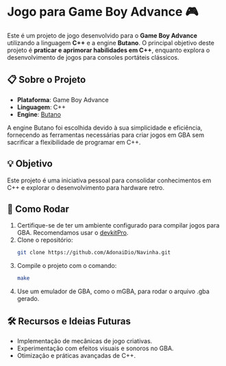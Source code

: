 # Jogo para Game Boy Advance 🎮

Este é um projeto de jogo desenvolvido para o **Game Boy Advance** utilizando a linguagem **C++** e a engine **Butano**. O principal objetivo deste projeto é **praticar e aprimorar habilidades em C++**, enquanto explora o desenvolvimento de jogos para consoles portáteis clássicos.

## 📋 Sobre o Projeto

- **Plataforma**: Game Boy Advance  
- **Linguagem**: C++  
- **Engine**: [Butano](https://github.com/GValiente/butano)

A engine Butano foi escolhida devido à sua simplicidade e eficiência, fornecendo as ferramentas necessárias para criar jogos em GBA sem sacrificar a flexibilidade de programar em C++.

## 💡 Objetivo

Este projeto é uma iniciativa pessoal para consolidar conhecimentos em C++ e explorar o desenvolvimento para hardware retro.  

## 🚀 Como Rodar

1. Certifique-se de ter um ambiente configurado para compilar jogos para GBA. Recomendamos usar o [devkitPro](https://devkitpro.org/).
2. Clone o repositório:
   ```bash
   git clone https://github.com/AdonaiDio/Navinha.git

3. Compile o projeto com o comando:
   ```bash
   make

4. Use um emulador de GBA, como o mGBA, para rodar o arquivo .gba gerado.
## 🛠️ Recursos e Ideias Futuras
- Implementação de mecânicas de jogo criativas.
- Experimentação com efeitos visuais e sonoros no GBA.
- Otimização e práticas avançadas de C++.
